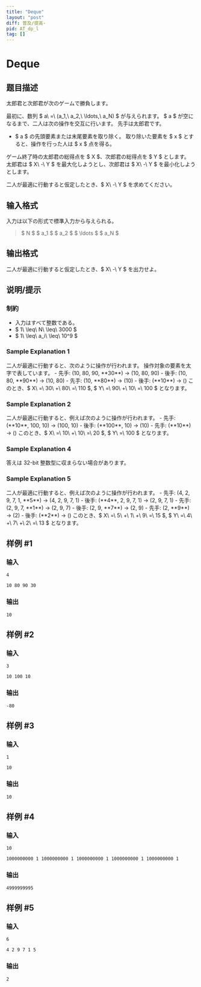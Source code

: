 ```yaml
---
title: "Deque"
layout: "post"
diff: 普及/提高-
pid: AT_dp_l
tag: []
---
```


# Deque

## 题目描述

[problemUrl]: https://atcoder.jp/contests/dp/tasks/dp_l

太郎君と次郎君が次のゲームで勝負します。

最初に、数列 $ a\ =\ (a_1,\ a_2,\ \ldots,\ a_N) $ が与えられます。 $ a $ が空になるまで、二人は次の操作を交互に行います。 先手は太郎君です。

- $ a $ の先頭要素または末尾要素を取り除く。 取り除いた要素を $ x $ とすると、操作を行った人は $ x $ 点を得る。

ゲーム終了時の太郎君の総得点を $ X $、次郎君の総得点を $ Y $ とします。 太郎君は $ X\ -\ Y $ を最大化しようとし、次郎君は $ X\ -\ Y $ を最小化しようとします。

二人が最適に行動すると仮定したとき、$ X\ -\ Y $ を求めてください。

## 输入格式

入力は以下の形式で標準入力から与えられる。

> $ N $ $ a_1 $ $ a_2 $ $ \ldots $ $ a_N $

## 输出格式

二人が最適に行動すると仮定したとき、$ X\ -\ Y $ を出力せよ。

## 说明/提示

### 制約

- 入力はすべて整数である。
- $ 1\ \leq\ N\ \leq\ 3000 $
- $ 1\ \leq\ a_i\ \leq\ 10^9 $

### Sample Explanation 1

二人が最適に行動すると、次のように操作が行われます。 操作対象の要素を太字で表しています。 - 先手: (10, 80, 90, \*\*30\*\*) → (10, 80, 90) - 後手: (10, 80, \*\*90\*\*) → (10, 80) - 先手: (10, \*\*80\*\*) → (10) - 後手: (\*\*10\*\*) → () このとき、$ X\ =\ 30\ +\ 80\ =\ 110 $, $ Y\ =\ 90\ +\ 10\ =\ 100 $ となります。

### Sample Explanation 2

二人が最適に行動すると、例えば次のように操作が行われます。 - 先手: (\*\*10\*\*, 100, 10) → (100, 10) - 後手: (\*\*100\*\*, 10) → (10) - 先手: (\*\*10\*\*) → () このとき、$ X\ =\ 10\ +\ 10\ =\ 20 $, $ Y\ =\ 100 $ となります。

### Sample Explanation 4

答えは 32-bit 整数型に収まらない場合があります。

### Sample Explanation 5

二人が最適に行動すると、例えば次のように操作が行われます。 - 先手: (4, 2, 9, 7, 1, \*\*5\*\*) → (4, 2, 9, 7, 1) - 後手: (\*\*4\*\*, 2, 9, 7, 1) → (2, 9, 7, 1) - 先手: (2, 9, 7, \*\*1\*\*) → (2, 9, 7) - 後手: (2, 9, \*\*7\*\*) → (2, 9) - 先手: (2, \*\*9\*\*) → (2) - 後手: (\*\*2\*\*) → () このとき、$ X\ =\ 5\ +\ 1\ +\ 9\ =\ 15 $, $ Y\ =\ 4\ +\ 7\ +\ 2\ =\ 13 $ となります。

## 样例 #1

### 输入

```
4
10 80 90 30
```

### 输出

```
10
```

## 样例 #2

### 输入

```
3
10 100 10
```

### 输出

```
-80
```

## 样例 #3

### 输入

```
1
10
```

### 输出

```
10
```

## 样例 #4

### 输入

```
10
1000000000 1 1000000000 1 1000000000 1 1000000000 1 1000000000 1
```

### 输出

```
4999999995
```

## 样例 #5

### 输入

```
6
4 2 9 7 1 5
```

### 输出

```
2
```

